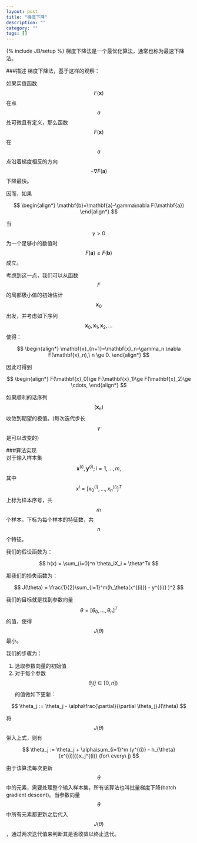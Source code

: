 ```yaml
---
layout: post
title: "梯度下降"
description: ""
category: ""
tags: []
---
```

{% include JB/setup %}
梯度下降法是一个最优化算法，通常也称为最速下降法。

###描述
梯度下降法，基于这样的观察：    

如果实值函数 $$ F(\mathbf{x}) $$ 在点 $$ a $$ 处可微且有定义，那么函数 $$ F(\mathbf{x}) $$ 在 $$ a $$ 点沿着梯度相反的方向 $$ -\nabla F(\mathbf{a}) $$ 下降最快。    

因而，如果    

$$ 
\begin{align*}
\mathbf{b}=\mathbf{a}-\gamma\nabla F(\mathbf{a}) 
\end{align*}
$$     


当 $$ \gamma>0 $$ 为一个足够小的数值时$$ F(\mathbf{a})\geq F(\mathbf{b}) $$ 成立。     


考虑到这一点，我们可以从函数 $$ F $$ 的局部极小值的初始估计 $$ \mathbf{x}_0 $$ 出发，并考虑如下序列 $$ \mathbf{x}_0, \mathbf{x}_1, \mathbf{x}_2, \dots $$ 使得：    


$$ 
\begin{align*}
\mathbf{x}_{n+1}=\mathbf{x}_n-\gamma_n \nabla F(\mathbf{x}_n),\ n \ge 0. 
\end{align*}
$$    

因此可得到    

$$ 
\begin{align*}
F(\mathbf{x}_0)\ge F(\mathbf{x}_1)\ge F(\mathbf{x}_2)\ge \cdots, 
\end{align*}
$$     

如果顺利的话序列 $$ (\mathbf{x}_n) $$ 收敛到期望的极值。(每次迭代步长 $$ \gamma $$ 是可以改变的)    

###算法实现    
对于输入样本集 $$ \mathbf{x}^{(i)}, \mathbf{y}^{(i)}; i=1,\dots,m, $$ 其中 $$ x^i=\left[ x_0^{(i)}, \dots, x_n^{(i)} \right]^T $$ 上标为样本序号，共 $$ m $$ 个样本，下标为每个样本的特征数，共 $$ n $$ 个特征。    

我们的假设函数为：    

$$ h(x) = \sum_{i=0}^n \theta_iX_i = \theta^Tx $$    

那我们的损失函数为：    

$$ J(\theta) = \frac{1}{2}\sum_{i=1}^m(h_\theta(x^{(i)}) - y^{(i)} )^2 $$    

我们的目标就是找到参数向量 $$ \theta = [\theta_0, \dots, \theta_n]^T $$ 的值，使得 $$ J(\theta) $$ 最小。    

我们的步骤为：    

1. 选取参数向量的初始值     
2. 对于每个参数 $$ \theta_j (j \in [0,n]) $$的值做如下更新：    

$$ \theta_j := \theta_j - \alpha\frac{\partial}{\partial \theta_j}J(\theta) $$     

将 $$ J(\theta) $$ 带入上式，则有    

$$ \theta_j := \theta_j + \alpha\sum_{i=1}^m (y^{(i)} - h_{\theta}(x^{(i)}))x_j^{(i)}  (for\ every\ j) $$ 

由于该算法每次更新 $$ \theta $$ 中的元素，需要处理整个输入样本集，所有该算法也叫批量梯度下降(batch gradient descent)。当参数向量 $$ \theta $$ 中所有元素都更新之后代入 $$ J(\theta) $$ ，通过两次迭代值来判断其是否收敛以终止迭代。


